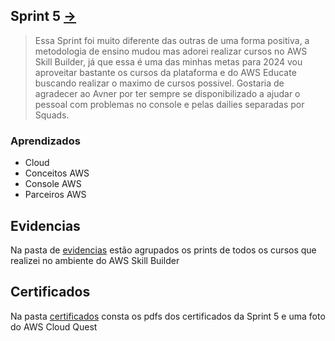 ## Sprint 5 **[→](https://github.com/EdnaldoLuiz/AWS-Cloud-Data-Engineering-Compass-UOL/tree/main/sprint-5)** 

> Essa Sprint foi muito diferente das outras de uma forma positiva, a metodologia de ensino mudou mas adorei realizar cursos no AWS Skill Builder, já que essa é uma das minhas metas para 2024 vou aproveitar bastante os cursos da plataforma e do AWS Educate buscando realizar o maximo de cursos possivel. Gostaria de agradecer ao Avner por ter sempre se disponibilizado a ajudar o pessoal com problemas no console e pelas dailies separadas por Squads.

### Aprendizados

- Cloud
- Conceitos AWS
- Console AWS
- Parceiros AWS

## Evidencias

Na pasta de [evidencias](https://github.com/EdnaldoLuiz/AWS-Cloud-Data-Engineering-Compass-UOL/tree/main/sprint-5/evidencias) estão agrupados os prints de todos os cursos que realizei no ambiente do AWS Skill Builder

## Certificados

Na pasta [certificados](https://github.com/EdnaldoLuiz/AWS-Cloud-Data-Engineering-Compass-UOL/tree/main/sprint-5/certificados) consta os pdfs dos certificados da Sprint 5 e uma foto do AWS Cloud Quest